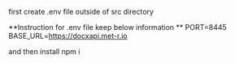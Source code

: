 first create .env file outside of src directory

**Instruction for .env file keep below information **
PORT=8445
BASE_URL=https://docxapi.met-r.io

and then install 
npm i
